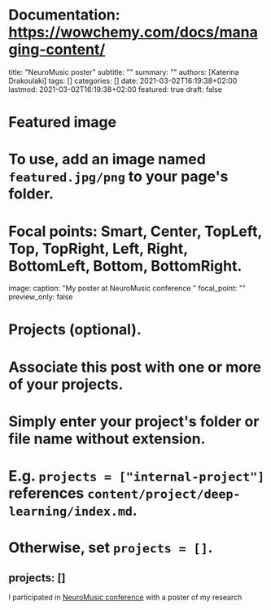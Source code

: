 # Documentation: https://wowchemy.com/docs/managing-content/

title: "NeuroMusic poster"
subtitle: ""
summary: ""
authors: [Katerina Drakoulaki]
tags: []
categories: []
date: 2021-03-02T16:19:38+02:00
lastmod: 2021-03-02T16:19:38+02:00
featured: true
draft: false


# Featured image
# To use, add an image named `featured.jpg/png` to your page's folder.
# Focal points: Smart, Center, TopLeft, Top, TopRight, Left, Right, BottomLeft, Bottom, BottomRight.
image:
  caption: "My poster at NeuroMusic conference "
  focal_point: ""
  preview_only: false

# Projects (optional).
#   Associate this post with one or more of your projects.
#   Simply enter your project's folder or file name without extension.
#   E.g. `projects = ["internal-project"]` references `content/project/deep-learning/index.md`.
#   Otherwise, set `projects = []`.
projects: []
---


I participated in [NeuroMusic conference](https://www.fondazione-mariani.org/en/neuromusic7) with a poster of my research


